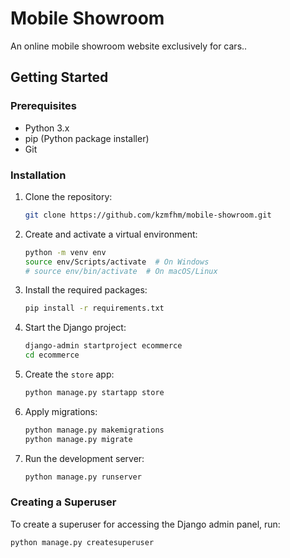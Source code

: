 # Mobile Showroom

An online mobile showroom website exclusively for cars..

## Getting Started

### Prerequisites

- Python 3.x
- pip (Python package installer)
- Git

### Installation

1. Clone the repository:

   ```bash
   git clone https://github.com/kzmfhm/mobile-showroom.git
   ```

2. Create and activate a virtual environment:

   ```bash
   python -m venv env
   source env/Scripts/activate  # On Windows
   # source env/bin/activate  # On macOS/Linux
   ```

3. Install the required packages:

   ```bash
   pip install -r requirements.txt
   ```

4. Start the Django project:

   ```bash
   django-admin startproject ecommerce
   cd ecommerce
   ```

5. Create the `store` app:

   ```bash
   python manage.py startapp store
   ```

6. Apply migrations:

   ```bash
   python manage.py makemigrations
   python manage.py migrate
   ```

7. Run the development server:

   ```bash
   python manage.py runserver
   ```

### Creating a Superuser

To create a superuser for accessing the Django admin panel, run:

```bash
python manage.py createsuperuser
```
